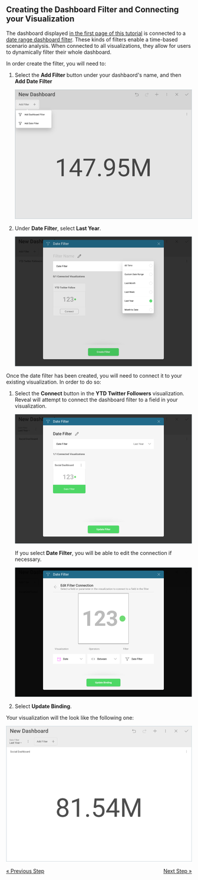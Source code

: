## Creating the Dashboard Filter and Connecting your Visualization 

The dashboard displayed [in the first page of this tutorial](social-dashboard-tutorial.md) is connected to a [date range dashboard filter](date-range-filter.md). These kinds of filters enable a
time-based scenario analysis. When connected to all visualizations, they
allow for users to dynamically filter their whole dashboard.

In order create the filter, you will need to:

1.  Select the **Add Filter** button under your dashbaord's name, and
    then **Add Date Filter**
    
    ![AddDateFilterDashboard\_All](images/AddDateFilterDashboard_All.png)



2.  Under **Date Filter**, select **Last Year**.
    
    ![AddLastYearFilter\_All](images/AddLastYearFilter_All.png)

Once the date filter has been created, you will need to connect it to
your existing visualization. In order to do so:

1.  Select the **Connect** button in the **YTD Twitter Followers**
    visualization. Reveal will attempt to connect the dashboard filter
    to a field in your visualization.
    
    ![SocialDateFilterConnected\_All](images/SocialDateFilterConnected_All.png)
    
    If you select **Date Filter**, you will be able to edit the
    connection if necessary.
    
    ![EditFilterConnection\_All](images/EditFilterConnection_All.png)



2.  Select **Update Binding**.

Your visualization will the look like the following one:

![SocialDateFilterConnectedFirstVisualization\_All](images/SocialDateFilterConnectedFirstVisualization_All.png)

<style>
.previous {
    text-align: left
}

.next {
    float: right
}

</style>

<a href="social-selecting-data-visualization.md" class="previous">&laquo; Previous Step</a>
<a href="social-applying-theme.md" class="next">Next Step &raquo;</a>